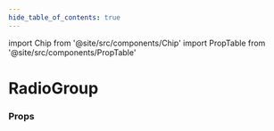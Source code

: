 ```yaml
---
hide_table_of_contents: true
---
```


import Chip from '@site/src/components/Chip'
import PropTable from '@site/src/components/PropTable'

# RadioGroup

### Props

<PropTable displayName="RadioGroup"/>
